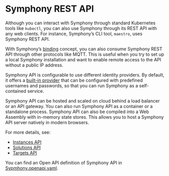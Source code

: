 # Symphony REST API

Although you can interact with Symphony through standard Kubernetes tools like `kubectl`, you can also use Symphony through its REST API with any web clients. For instance, Symphony’s CLI tool, `maestro`, uses Symphony REST API.

With Symphony’s [binding](../bindings/_overview.md) concept, you can also consume Symphony REST API through other protocols like MQTT. This is useful when you try to set up a local Symphony installation and want to enable remote access to the API without a public IP address.

Symphony API is configurable to use different identity providers. By default, it offers a [built-in provider](../security/authentication.md) that can be configured with predefined usernames and passwords, so that you can run Symphony as a self-contained service.

Symphony API can be hosted and scaled on cloud behind a load balancer or an API gateway. You can also run Symphony API as a container or a standalone process. Symphony API can also be compiled into a Web Assembly with in-memory state stores. This allows you to host a Symphony API server natively in modern browsers.

For more details, see:

* [Instances API](./instances-api.md)
* [Solutions API](./solutions-api.md)
* [Targets API](./targets-api.md)

You can find an Open API definition of Symphony API in [Sypmhony.openapi.yaml](./Symphony.openapi.yaml).
